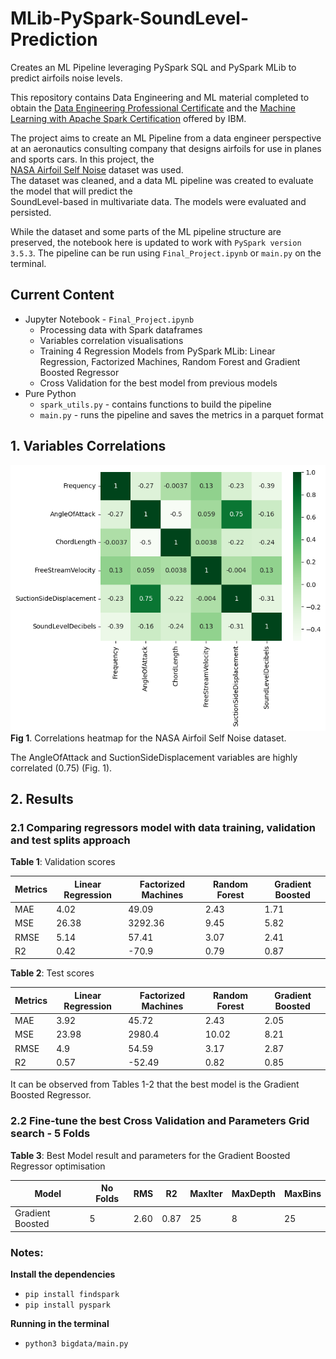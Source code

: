 # MLib-PySpark-SoundLevel-Prediction
Creates an ML Pipeline leveraging PySpark SQL and PySpark MLib to predict airfoils noise levels. 

This repository contains Data Engineering and ML material completed to obtain the [Data Engineering Professional Certificate](https://www.credly.com/earner/earned/badge/e0a1b78c-db53-484c-8363-2da95ba0582a) and the
[Machine Learning with Apache Spark Certification](https://www.credly.com/badges/886943d9-1bda-45be-a3eb-655a1cf98822/public_url) offered by IBM.                                                                                                     
                                                                                                               
The project aims to create an ML Pipeline from a data engineer perspective at an aeronautics consulting company
that designs airfoils for use in planes and sports cars. In this project, the                                  
[NASA Airfoil Self Noise](https://archive.ics.uci.edu/dataset/291/airfoil+self+noise) dataset was used.        
The dataset was cleaned, and a data ML pipeline was created to evaluate the model that will predict the        
SoundLevel-based in multivariate data. The models were evaluated and persisted.                                
                                                                                                               
                                                                                                               
While the dataset and some parts of the ML pipeline structure are preserved, the notebook here is updated to work with ```PySpark version 3.5.3```.
The pipeline can be run using ```Final_Project.ipynb``` or ```main.py``` on the terminal.          
                                                                                                               
## Current Content                                                                                             
- Jupyter Notebook - ```Final_Project.ipynb```                                                                 
  - Processing data with Spark dataframes                                                                      
  - Variables correlation visualisations                                                                       
  - Training 4 Regression Models from PySpark MLib: Linear Regression, Factorized Machines, Random Forest and Gradient Boosted Regressor                                                      
  - Cross Validation for the best model from previous models                                                   
- Pure Python                                                                                                  
  - ```spark_utils.py``` - contains functions to build the pipeline                                            
  - ```main.py``` - runs the pipeline and saves the metrics in a parquet format
 
## 1. Variables Correlations                                               
                                                                           
![output.png](bigdata/output.png "Correlation Matrix")                             
**Fig 1**. Correlations heatmap for the NASA Airfoil Self Noise dataset.  

The AngleOfAttack and SuctionSideDisplacement variables are highly correlated (0.75) (Fig. 1).
                                                                                                               
## 2. Results                                                                                                  
                                                                                                               
### 2.1 Comparing regressors model with data training, validation and test splits approach                     
                                                                                                               
**Table 1**: Validation scores                                                                                 
                                                                                                               
| Metrics | Linear Regression | Factorized Machines | Random Forest | Gradient Boosted |                       
|---------|-------------------|---------------------|---------------|------------------|                       
| MAE     | 4.02              | 49.09               | 2.43          | 1.71             |                       
| MSE     | 26.38             | 3292.36             | 9.45          | 5.82             |                       
| RMSE    | 5.14              | 57.41               | 3.07          | 2.41             |                       
| R2      | 0.42              | -70.9               | 0.79          | 0.87             |                       
                                                                                                               
                                                                                                               
**Table 2**: Test scores                                                                                       
                                                                                                               
 | Metrics | Linear Regression | Factorized Machines | Random Forest | Gradient Boosted |                      
 |---------|-------------------|---------------------|---------------|------------------|                      
 | MAE     | 3.92              | 45.72               | 2.43          | 2.05             |                      
 | MSE     | 23.98             | 2980.4              | 10.02         | 8.21             |                      
 | RMSE    | 4.9               | 54.59               | 3.17          | 2.87             |                      
 | R2      | 0.57              | -52.49              | 0.82          | 0.85             |                      
                                                                                                               
It can be observed from Tables 1-2 that the best model is the Gradient Boosted Regressor.                                                                                                               
### 2.2 Fine-tune the best Cross Validation and Parameters Grid search - 5 Folds                               
                                                                                                               
                                                                                                               
**Table 3**: Best Model result and parameters for the Gradient Boosted Regressor optimisation                  
                                                                                                               
 | Model            | No Folds | RMS  | R2   | MaxIter | MaxDepth | MaxBins |                                  
 |------------------|----------|------|------|---------|----------|---------|                                  
 | Gradient Boosted | 5        | 2.60 | 0.87 | 25      | 8        | 25      |                                  
                                                                                                               
                                                                                                               
                                                                                                                                                                                                                  
 ### Notes:                                                                                                    
                                                                                                               
**Install the dependencies**                                                                                   
                                                                                                               
  - ```pip install findspark```                                                                                
  - ```pip install pyspark```                                                                                  
                                                                                                               
**Running in the terminal**                                                                                    
                                                                                                               
- ```python3 bigdata/main.py```                                                                                
                                                                                                               
                                                                                                               
                                                                                                               
                                                                                                               
                                                                                                               
